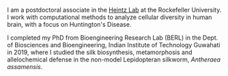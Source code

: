 I am a postdoctoral associate in the [Heintz Lab](http://lab.rockefeller.edu/heintz/) at the Rockefeller University. I work with computational methods to analyze cellular diversity in human brain, with a focus on Huntington's Disease.

I completed my PhD from Bioengineering Research Lab (BERL) in the Dept. of Biosciences and Bioengineering, Indian Institute of Technology Guwahati in 2019, where I studied the silk biosynthesis, metamorphosis and allelochemical defense in the non-model Lepidopteran silkworm, *Antheraea assamensis*.
































